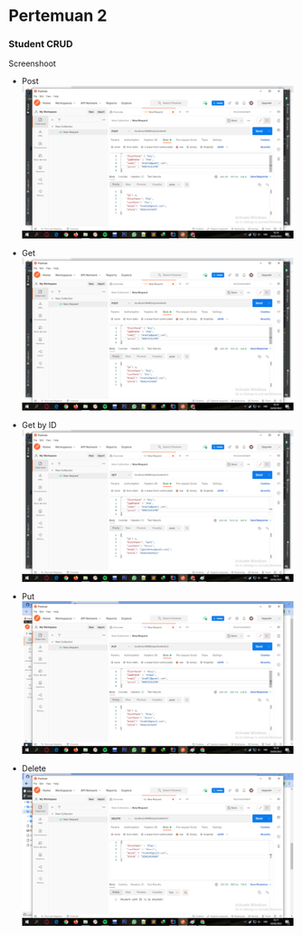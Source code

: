 # Pertemuan 2
### Student CRUD

Screenshoot
- Post
![Post-SS](https://github.com/GaniFatur/Kuliah/blob/main/Pertemuan%202/img/Post-Method.png)

- Get
![Get-SS](https://github.com/GaniFatur/Kuliah/blob/main/Pertemuan%202/img/Post-Method.png)

- Get by ID
![GetbyID-SS](https://github.com/GaniFatur/Kuliah/blob/main/Pertemuan%202/img/GetID-Method.png)

- Put
![Put-SS](https://github.com/GaniFatur/Kuliah/blob/main/Pertemuan%202/img/Put-Method.png)

- Delete
![Delete-SS](https://github.com/GaniFatur/Kuliah/blob/main/Pertemuan%202/img/DeleteID-Method.png)
